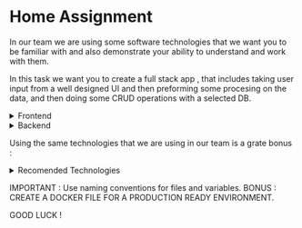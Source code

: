 # Home Assignment


In our team we are using some software technologies that we want you to be familiar with and also demonstrate your ability to understand and work with them.

In this task we want you to create a full stack app , that includes taking user input from a well designed UI and then preforming some procesing on the data, and then doing some CRUD operations with a selected DB.


<details>
  <summary>Frontend</summary>

  - Create a user interface for uploading files ,Make sure that it looks like the [example](https://www.figma.com/file/d8dGyuJIbrbdJzEN0l3lSI/%D7%A4%D7%A8%D7%95%D7%99%D7%A7%D7%98-%D7%A2%D7%99%D7%A6%D7%95%D7%91-%D7%9E%D7%A8%D7%A5-2024?type=design&node-id=0-1&mode=design) we provided as much as you can.

</details>

<details>
  <summary>Backend</summary>

  - Deploy the infrastructure from the `docker-compose.yaml` file.
  - Create a server for the UI and Preform validations on files.
  - Extract metadata and store it .
  - store the files , and check for duplications.
  - Create tests.
  - Use git flow.   

</details>

Using the same technologies that we are using in our team is a grate bonus : 
<details>
  <summary>Recomended Technologies</summary>      

  Minio    
  Mongodb    
  Node js    
  React js     
  TypeScript      
  Docker    

</details>   

IMPORTANT : Use naming conventions for files and variables.
BONUS : CREATE A DOCKER FILE FOR A PRODUCTION READY ENVIRONMENT.
  
GOOD LUCK ! 
